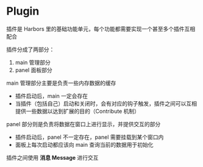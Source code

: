 # Plugin

插件是 Harbors 里的基础功能单元，每个功能都需要实现一个甚至多个插件互相配合

插件分成了两部分：

1. main 管理部分
2. panel 面板部分

main 管理部分主要是负责一些内存数据的缓存
- 插件启动后，main 一定会存在
- 当插件（包括自己）启动和关闭时，会有对应的钩子触发，插件之间可以互相提供一些数据以达到扩展的目的（Contribute 机制）

panel 部分则是负责将数据在窗口上进行显示，并提供交互的部分
- 插件启动后，panel 不一定存在，panel 需要挂载到某个窗口内
- 面板上每次启动都应该向 main 查询当前的数据用于初始化

插件之间使用 **消息 Message** 进行交互
